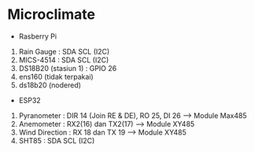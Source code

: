 # Microclimate

- Rasberry Pi
1. Rain Gauge : SDA SCL (I2C)
2. MICS-4514 : SDA SCL (I2C)
3. DS18B20 (stasiun 1) : GPIO 26
4. ens160 (tidak terpakai)
5. ds18b20 (nodered)

- ESP32
1. Pyranometer : DIR 14 (Join RE & DE), RO 25, DI 26 --> Module Max485
2. Anemometer : RX2(16) dan TX2(17) --> Module XY485
3. Wind Direction : RX 18 dan TX 19 --> Module XY485
4. SHT85 : SDA SCL (I2C)
